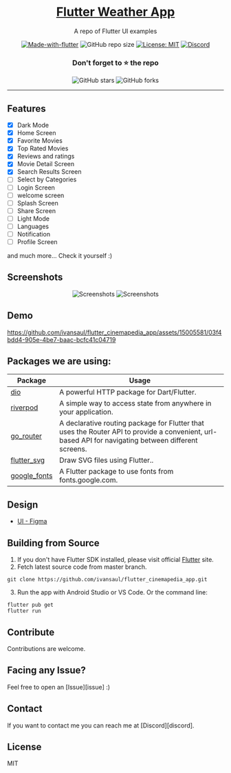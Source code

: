 <!-- ![Repo Banner](https://i.imgur.com/cHkkmpg.png) -->

<div align="center">

<h1 style="border-bottom: none">
    <b><a href="#">Flutter Weather App</a></b>
</h1>

A repo of Flutter UI examples

[![Made-with-flutter](https://img.shields.io/badge/Made%20with-Flutter-orange)](https://flutter.dev/) 
![GitHub repo size](https://img.shields.io/github/repo-size/ivansaul/flutter_weather_app)
[![License: MIT](https://img.shields.io/badge/License-MIT-yellow.svg)](https://opensource.org/licenses/MIT)
[![Discord](https://img.shields.io/badge/-Discord-424549?style=social&logo=discord)](https://discord.gg/b72uAVBz6b)

### Don't forget to ⭐ the repo

![GitHub stars](https://img.shields.io/github/stars/ivansaul/flutter_weather_app?style=social)
![GitHub forks](https://img.shields.io/github/forks/ivansaul/flutter_weather_app?style=social) 

</div>

---

## Features

- [x] Dark Mode
- [x] Home Screen
- [x] Favorite Movies
- [x] Top Rated Movies
- [x] Reviews and ratings
- [x] Movie Detail Screen
- [x] Search Results Screen
- [ ] Select by Categories
- [ ] Login Screen
- [ ] welcome screen
- [ ] Splash Screen
- [ ] Share Screen
- [ ] Light Mode
- [ ] Languages
- [ ] Notification
- [ ] Profile Screen

and much more...
Check it yourself :)

## Screenshots

<p align="center">
  <img src="https://i.imgur.com/HPArEvf.png" alt="Screenshots">
  <img src="https://i.imgur.com/IO1UrQX.png" alt="Screenshots">
</p>

## Demo

https://github.com/ivansaul/flutter_cinemapedia_app/assets/15005581/03f4bdd4-905e-4be7-baac-bcfc41c04719

## Packages we are using:

Package | Usage
------------ | -------------
[dio](https://pub.dev/packages/dio) | A powerful HTTP package for Dart/Flutter.
[riverpod](https://pub.dev/packages/riverpod) | A simple way to access state from anywhere in your application.
[go_router](https://pub.dev/packages/go_router) | A declarative routing package for Flutter that uses the Router API to provide a convenient, url-based API for navigating between different screens.
[flutter_svg](https://pub.dev/packages/flutter_svg) | Draw SVG files using Flutter..
[google_fonts](https://pub.dev/packages/google_fonts) | A Flutter package to use fonts from fonts.google.com.


## Design
- [UI - Figma](https://www.figma.com/community/file/1065545611963475042)

## Building from Source

1. If you don't have Flutter SDK installed, please visit official [Flutter](https://flutter.dev/) site.
2. Fetch latest source code from master branch.

```
git clone https://github.com/ivansaul/flutter_cinemapedia_app.git
```

3. Run the app with Android Studio or VS Code. Or the command line:

```
flutter pub get
flutter run
```

## Contribute

Contributions are welcome.

## Facing any Issue?

Feel free to open an [Issue][issue] :)

## Contact
If you want to contact me you can reach me at [Discord][discord].

## License

MIT